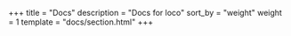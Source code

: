 +++
title = "Docs"
description = "Docs for loco"
sort_by = "weight"
weight = 1
template = "docs/section.html"
+++
